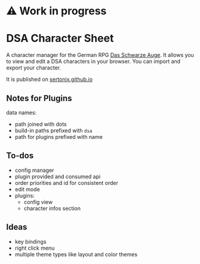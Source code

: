 # :warning: Work in progress

# DSA Character Sheet

A character manager for the German RPG [Das Schwarze Auge](https://en.wikipedia.org/wiki/The_Dark_Eye).
It allows you to view and edit a DSA characters in your browser. You can import and export your character.

It is published on [sertonix.github.io](https://sertonix.github.io)

## Notes for Plugins

data names:
  * path joined with dots
  * build-in paths prefixed with `dsa`
  * path for plugins prefixed with name

## To-dos

* config manager
* plugin provided and consumed api
* order priorities and id for consistent order
* edit mode
* plugins:
  * config view
  * character infos section

## Ideas

* key bindings
* right click menu
* multiple theme types like layout and color themes
